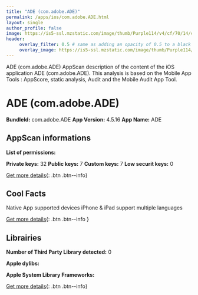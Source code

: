 ```yaml
---
title: "ADE (com.adobe.ADE)"
permalink: /apps/ios/com.adobe.ADE.html
layout: single
author_profile: false
image: https://is5-ssl.mzstatic.com/image/thumb/Purple114/v4/cf/70/14/cf70144b-ad70-ebd9-2c65-decb1015c940/AppIcon-0-0-1x_U007emarketing-0-0-0-6-0-85-220.png/512x512bb.jpg
header: 
     overlay_filter: 0.5 # same as adding an opacity of 0.5 to a black background
     overlay_image: https://is5-ssl.mzstatic.com/image/thumb/Purple114/v4/cf/70/14/cf70144b-ad70-ebd9-2c65-decb1015c940/AppIcon-0-0-1x_U007emarketing-0-0-0-6-0-85-220.png/512x512bb.jpg
---
```

ADE (com.adobe.ADE) AppScan description of the content of the iOS application ADE (com.adobe.ADE). This analysis is based on the Mobile App Tools : AppScore, static analysis, Audit and the Mobile Audit App Tool.

# ADE (com.adobe.ADE)

**BundleId:** com.adobe.ADE
**App Version:** 4.5.16
**App Name:** ADE


## AppScan informations 

**List of permissions:** 
  
  
**Private keys:** 32
**Public keys:** 7
**Custom keys:** 7
**Low securit keys:** 0
  
[Get more details](/pricing.html){: .btn .btn--info}

## Cool Facts

Native App
supported devices iPhone & iPad
support multiple languages
  
[Get more details](/pricing.html){: .btn .btn--info }

## Librairies 
**Number of Third Party Library detected:** 0


**Apple dylibs:**


**Apple System Library Frameworks:**


  
[Get more details](/pricing.html){: .btn .btn--info}


